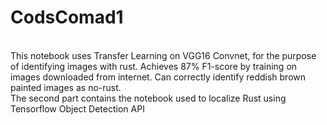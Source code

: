 # CodsComad1

<br>This notebook uses Transfer Learning on VGG16 Convnet, for the purpose of identifying images with rust. Achieves 87% F1-score
by training on images downloaded from internet. Can correctly identify reddish brown painted images as no-rust.
<br> The second part contains the notebook used to localize Rust using Tensorflow Object Detection API

